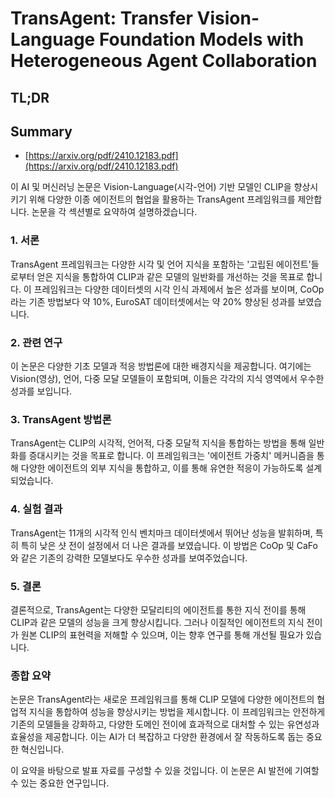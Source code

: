 # TransAgent: Transfer Vision-Language Foundation Models with Heterogeneous Agent Collaboration
## TL;DR
## Summary
- [https://arxiv.org/pdf/2410.12183.pdf](https://arxiv.org/pdf/2410.12183.pdf)

이 AI 및 머신러닝 논문은 Vision-Language(시각-언어) 기반 모델인 CLIP을 향상시키기 위해 다양한 이종 에이전트의 협업을 활용하는 TransAgent 프레임워크를 제안합니다. 논문을 각 섹션별로 요약하여 설명하겠습니다.

### 1. 서론

TransAgent 프레임워크는 다양한 시각 및 언어 지식을 포함하는 '고립된 에이전트'들로부터 얻은 지식을 통합하여 CLIP과 같은 모델의 일반화를 개선하는 것을 목표로 합니다. 이 프레임워크는 다양한 데이터셋의 시각 인식 과제에서 높은 성과를 보이며, CoOp라는 기존 방법보다 약 10%, EuroSAT 데이터셋에서는 약 20% 향상된 성과를 보였습니다.

### 2. 관련 연구

이 논문은 다양한 기초 모델과 적응 방법론에 대한 배경지식을 제공합니다. 여기에는 Vision(영상), 언어, 다중 모달 모델들이 포함되며, 이들은 각각의 지식 영역에서 우수한 성과를 보입니다.

### 3. TransAgent 방법론

TransAgent는 CLIP의 시각적, 언어적, 다중 모달적 지식을 통합하는 방법을 통해 일반화를 증대시키는 것을 목표로 합니다. 이 프레임워크는 '에이전트 가중치' 메커니즘을 통해 다양한 에이전트의 외부 지식을 통합하고, 이를 통해 유연한 적응이 가능하도록 설계되었습니다.

### 4. 실험 결과

TransAgent는 11개의 시각적 인식 벤치마크 데이터셋에서 뛰어난 성능을 발휘하며, 특히 특히 낮은 샷 전이 설정에서 더 나은 결과를 보였습니다. 이 방법은 CoOp 및 CaFo와 같은 기존의 강력한 모델보다도 우수한 성과를 보여주었습니다.

### 5. 결론

결론적으로, TransAgent는 다양한 모달리티의 에이전트를 통한 지식 전이를 통해 CLIP과 같은 모델의 성능을 크게 향상시킵니다. 그러나 이질적인 에이전트의 지식 전이가 원본 CLIP의 표현력을 저해할 수 있으며, 이는 향후 연구를 통해 개선될 필요가 있습니다.

### 종합 요약

논문은 TransAgent라는 새로운 프레임워크를 통해 CLIP 모델에 다양한 에이전트의 협업적 지식을 통합하여 성능을 향상시키는 방법을 제시합니다. 이 프레임워크는 안전하게 기존의 모델들을 강화하고, 다양한 도메인 전이에 효과적으로 대처할 수 있는 유연성과 효율성을 제공합니다. 이는 AI가 더 복잡하고 다양한 환경에서 잘 작동하도록 돕는 중요한 혁신입니다.

이 요약을 바탕으로 발표 자료를 구성할 수 있을 것입니다. 이 논문은 AI 발전에 기여할 수 있는 중요한 연구입니다.